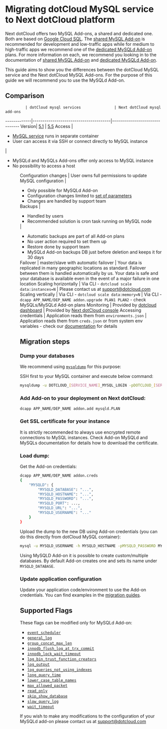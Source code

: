 # Migrating dotCloud MySQL service to Next dotCloud platform

Next dotCloud offers two MySQL Add-ons, a shared and dedicated one. Both are based on [Google Cloud SQL][google cloud sql]. The [shared MySQL Add-on][shared mysql addon] is recommended for development and low-traffic apps while for medium to high-traffic apps we recommend one of the [dedicated MySQLd Add-on][dedicated mysql addon] plans. For more information on each, we recommend you looking in to the documentation of [shared MySQL Add-on][shared mysql addon doc] and [dedicated MySQLd Add-on][dedicated mysql addon doc].

This guide aims to show you the differences between the dotCloud MySQL service and the Next dotCloud MySQL Add-ons. For the purpose of this guide we will recommend you to use the MySQLd Add-on.

## Comparison

             | dotCloud mysql services               | Next dotCloud mysql add-ons
-------------|---------------------------------------|-------------------------------
Version| [5.1][mysql 5.1 doc] | [5.5][mysql 5.5 doc]
Access   | <ul><li>[MySQL service][dotcloud mysql service] runs in separate container</li><li>User can access it via SSH or connect directly to MySQL instance</ul> | <ul><li>MySQLd and MySQLs Add-ons offer only access to MySQL instance</li><li>No possibility to access a host</li><ul>
Configuration changes   | User owns full permissions to update MySQL configuration | <ul><li>Only possible for MySQLd Add-on</li><li>Configuration changes limited to [set of parameters](#supported-flags)</li><li>Changes are handled by support team</li></ul>
Backups   | <ul><li>Handled by users</li><li>Recommended solution is cron task running on MySQL node</li></ul> | <ul><li>Automatic backups are part of all Add-on plans</li><li>No user action required to set them up</li><li>Restore done by support team</li><li>MySQLd Add-on backups DB just before deletion and keeps it for 30 days</li></ul>
Failover  | master/slave with automatic failover | Your data is replicated in many geographic locations as standard. Failover between them is handled automatically by us. Your data is safe and your database is available even in the event of a major failure in one location
Scaling horizontally | Via CLI - `dotcloud scale data:instances=N` | Please contact us at support@dotcloud.com
Scaling vertically | Via CLI - `dotcloud scale data:memory=N` | Via CLI - `dcapp APP_NAME/DEP_NAME addon.upgrade PLAN1 PLAN2` - check MySQLs/MySQLd Add-on plans
Monitoring | Provided by [dotcloud dashboard][dotcloud dashboard] | Provided by [Next dotCloud console][next dotcloud console]
Accessing credentials | Application reads them from `environments.json` | Application reads them from `creds.json` or from system env variables - check our [documentation][addon credential doc] for details

## Migration steps

### Dump your databases

We recommend using [`mysqldump`][mysqldump] for this purpose:

SSH first to your MySQL container and execute below command:

~~~bash
mysqldump -u DOTCLOUD_[SERVICE_NAME]_MYSQL_LOGIN -pDOTCLOUD_[SERVICE_NAME]_MYSQL_PASSWORD DB_NAME > dump.sql
~~~

### Add Add-on to your deployment on Next dotCloud:

~~~bash
dcapp APP_NAME/DEP_NAME addon.add mysqld.PLAN
~~~

### Get SSL certificate for your instance

It is strictly recommended to always use encrypted remote connections to MySQL instances. Check Add-on MySQLd and MySQLs documentation for details how to download the certificate.

### Load dump:

Get the Add-on credentials:

~~~bash
dcapp APP_NAME/DEP_NAME addon.creds
{
    "MYSQLD": {
        "MYSQLD_DATABASE": "...",
        "MYSQLD_HOSTNAME": "...",
        "MYSQLD_PASSWORD": "...",
        "MYSQLD_PORT": ...,
        "MYSQLD_URL": "...",
        "MYSQLD_USERNAME": "..."
    }
}
~~~

Upload the dump to the new DB using Add-on credentials (you can do this directly from dotCloud MySQL container):

~~~bash
mysql -u MYSQLD_USERNAME -h MYSQLD_HOSTNAME -pMYSQLD_PASSWORD MYSQLD_DATABASE --ssl-ca=PATH_TO_CERTIFICATE/CERT_FILE.pem < dump.sql
~~~

Using MySQLD Add-on it is possible to create custom/multiple databases. By default Add-on creates one and sets its name under `MYSQLD_DATABASE`.

### Update application configuration

Update your application code/environment to use the Add-on credentials. You can find examples in the [migration guides](../converting-environment-dot-json).

## Supported Flags

These flags can be modified only for MySQLd Add-on:

* [`event_scheduler`](https://dev.mysql.com/doc/refman/5.5/en/server-system-variables.html#sysvar_event_scheduler)
* [`general_log`](https://dev.mysql.com/doc/refman/5.5/en/server-system-variables.html#sysvar_general_log)
* [`group_concat_max_len`](https://dev.mysql.com/doc/refman/5.5/en/server-system-variables.html#sysvar_group_concat_max_len)
* [`innodb_flush_log_at_trx_commit`](https://dev.mysql.com/doc/refman/5.5/en/innodb-parameters.html#sysvar_innodb_flush_log_at_trx_commit)
* [`innodb_lock_wait_timeout`](https://dev.mysql.com/doc/refman/5.5/en/innodb-parameters.html#sysvar_innodb_lock_wait_timeout)
* [`log_bin_trust_function_creators`](https://dev.mysql.com/doc/refman/5.5/en/server-system-variables.html#sysvar_log_bin_trust_function_creators)
* [`log_output`](https://dev.mysql.com/doc/refman/5.5/en/server-system-variables.html#sysvar_log_output)
* [`log_queries_not_using_indexes`](https://dev.mysql.com/doc/refman/5.5/en/server-system-variables.html#sysvar_log_queries_not_using_indexes)
* [`long_query_time`](https://dev.mysql.com/doc/refman/5.5/en/server-system-variables.html#sysvar_long_query_time)
* [`lower_case_table_names`](https://dev.mysql.com/doc/refman/5.5/en/server-system-variables.html#sysvar_lower_case_table_names)
* [`max_allowed_packet`](https://dev.mysql.com/doc/refman/5.5/en/server-system-variables.html#sysvar_max_allowed_packet)
* [`read_only`](https://dev.mysql.com/doc/refman/5.5/en/server-system-variables.html#sysvar_read_only)
* [`skip_show_database`](https://dev.mysql.com/doc/refman/5.5/en/server-system-variables.html#sysvar_skip_show_database)
* [`slow_query_log`](https://dev.mysql.com/doc/refman/5.5/en/server-system-variables.html#sysvar_slow_query_log)
* [`wait_timeout`](https://dev.mysql.com/doc/refman/5.5/en/server-system-variables.html#sysvar_wait_timeout)

If you wish to make any modifications to the configuration of your MySQLd add-on please contact us at support@dotcloud.com

[google cloud sql]: https://cloud.google.com/sql/
[shared mysql addon]: https://next.dotcloud.com/add-ons/mysqls
[dedicated mysql addon]: https://next.dotcloud.com/add-ons/mysqld
[shared mysql addon doc]: https://next.dotcloud.com/dev-center/add-on-documentation/mysqls
[dedicated mysql addon doc]: https://next.dotcloud.com/dev-center/add-on-documentation/mysqld
[mysql 5.1 doc]: https://dev.mysql.com/doc/refman/5.1/en/
[mysql 5.5 doc]: https://dev.mysql.com/doc/refman/5.5/en/
[dotcloud mysql service]: http://docs.dotcloud.com/services/mysql/
[dotcloud dashboard]: https://dashboard.dotcloud.com/
[next dotcloud console]: https://next.dotcloud.com/console
[addon credential doc]: https://next.dotcloud.com/dev-center/platform-documentation#add-on-credentials
[mysqldump]: http://dev.mysql.com/doc/refman/5.5/en/mysqldump.html

